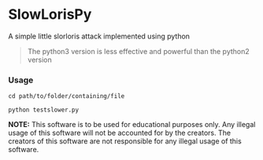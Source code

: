 # SlowLorisPy
<p>A simple little slorloris attack implemented using python</p>

<blockquote>The python3 version is less effective and powerful than the python2 version</blockquote>

### Usage
```
cd path/to/folder/containing/file
```

```
python testslower.py
```

<b>NOTE:</b> This software is to be used for educational purposes only. Any illegal usage of this software will not be accounted for by the creators. The creators of this software are not responsible for any illegal usage of this software.
